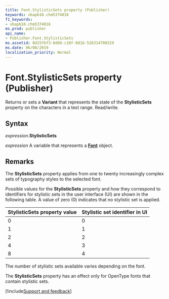 ```yaml
---
title: Font.StylisticSets property (Publisher)
keywords: vbapb10.chm5374016
f1_keywords:
- vbapb10.chm5374016
ms.prod: publisher
api_name:
- Publisher.Font.StylisticSets
ms.assetid: 0d25fbf3-8d68-c10f-0d1b-526314700329
ms.date: 06/08/2019
localization_priority: Normal
---
```



# Font.StylisticSets property (Publisher)

Returns or sets a **Variant** that represents the state of the **StylisticSets** property on the characters in a text range. Read/write.


## Syntax

_expression_.**StylisticSets**

_expression_ A variable that represents a **[Font](Publisher.Font.md)** object.


## Remarks

The **StylisticSets** property applies from one to twenty increasingly complex sets of typography styles to the selected font.

Possible values for the **StylisticSets** property and how they correspond to identifiers for stylistic sets in the user interface (UI) are shown in the following table. A value of zero (0) indicates that no stylistic set is applied.

|StylisticSets property value|Stylistic set identifier in UI|
|:-----|:-----|
|0|0|
|1|1|
|2|2|
|4|3|
|8|4|

The number of stylistic sets available varies depending on the font.

The **StylisticSets** property has an effect only for OpenType fonts that contain stylistic sets.



[!include[Support and feedback](~/includes/feedback-boilerplate.md)]